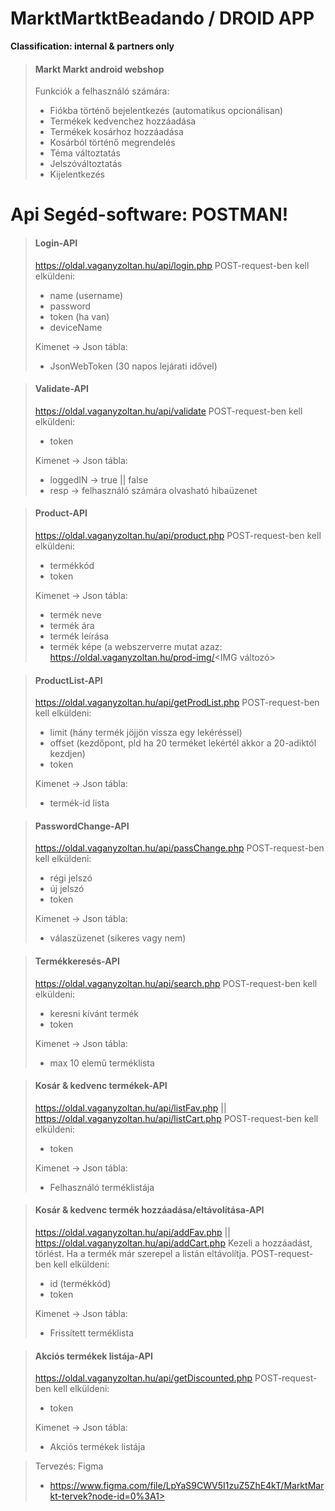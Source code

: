 # MarktMartktBeadando / DROID APP
**Classification: internal & partners only**

> #### Markt Markt android webshop
> Funkciók a felhasználó számára:
> - Fiókba történő bejelentkezés (automatikus opcionálisan)
> - Termékek kedvenchez hozzáadása
> - Termékek kosárhoz hozzáadása
> - Kosárból történő megrendelés
> - Téma változtatás
> - Jelszóváltoztatás
> - Kijelentkezés

# Api Segéd-software: POSTMAN!
> #### Login-API
> https://oldal.vaganyzoltan.hu/api/login.php
> POST-request-ben kell elküldeni:
> - name (username)
> - password
> - token (ha van)
> - deviceName
>
>Kimenet -> Json tábla:
> - JsonWebToken (30 napos lejárati idővel)

> #### Validate-API
> https://oldal.vaganyzoltan.hu/api/validate
> POST-request-ben kell elküldeni:
> - token
> 
>Kimenet -> Json tábla:
> - loggedIN -> true || false
> - resp -> felhasználó számára olvasható hibaüzenet

> #### Product-API
> https://oldal.vaganyzoltan.hu/api/product.php
> POST-request-ben kell elküldeni:
> - termékkód
> - token
>
>Kimenet -> Json tábla:
> - termék neve
> - termék ára
> - termék leírása
> - termék képe (a webszerverre mutat azaz: https://oldal.vaganyzoltan.hu/prod-img/<IMG változó>

> #### ProductList-API
> https://oldal.vaganyzoltan.hu/api/getProdList.php
> POST-request-ben kell elküldeni:
> - limit (hány termék jöjjön vissza egy lekéréssel)
> - offset (kezdőpont, pld ha 20 terméket lekértél akkor a 20-adiktól kezdjen)
> - token
>
>Kimenet -> Json tábla:
> - termék-id lista

> #### PasswordChange-API
> https://oldal.vaganyzoltan.hu/api/passChange.php
> POST-request-ben kell elküldeni:
> - régi jelszó
> - új jelszó
> - token
>
>Kimenet -> Json tábla:
> - válaszüzenet (sikeres vagy nem)

> #### Termékkeresés-API
> https://oldal.vaganyzoltan.hu/api/search.php
> POST-request-ben kell elküldeni:
> - keresni kívánt termék
> - token
>
>Kimenet -> Json tábla:
> - max 10 elemű terméklista

> #### Kosár & kedvenc termékek-API
> https://oldal.vaganyzoltan.hu/api/listFav.php || https://oldal.vaganyzoltan.hu/api/listCart.php
> POST-request-ben kell elküldeni:
> - token
>
>Kimenet -> Json tábla:
> - Felhasználó terméklistája

> #### Kosár & kedvenc termék hozzáadása/eltávolítása-API
> https://oldal.vaganyzoltan.hu/api/addFav.php || https://oldal.vaganyzoltan.hu/api/addCart.php
> Kezeli a hozzáadást, törlést. Ha a termék már szerepel a listán eltávolítja.
> POST-request-ben kell elküldeni:
> - id (termékkód)
> - token
>
>Kimenet -> Json tábla:
> - Frissített terméklista

> #### Akciós termékek listája-API
> https://oldal.vaganyzoltan.hu/api/getDiscounted.php
> POST-request-ben kell elküldeni:
> - token
>
>Kimenet -> Json tábla:
> - Akciós termékek listája


>Tervezés: Figma
> - https://www.figma.com/file/LpYaS9CWV5I1zuZ5ZhE4kT/MarktMarkt-tervek?node-id=0%3A1>
